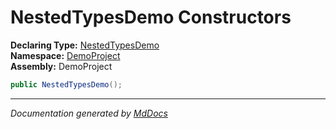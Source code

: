 ﻿<!--  
 =================================================================   
   Auto-Generated:   
   The contents of this file were generated by a tool.  
   Changes to this file may be list if the file is regenerated  
 =================================================================   
-->

# NestedTypesDemo Constructors

**Declaring Type:** [NestedTypesDemo](../index.md)  
**Namespace:** [DemoProject](../../index.md)  
**Assembly:** DemoProject

```csharp
public NestedTypesDemo();
```
___

*Documentation generated by [MdDocs](https://github.com/ap0llo/mddocs)*
